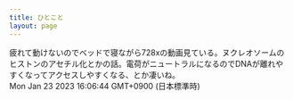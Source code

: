 ```yaml
---
title: ひとこと
layout: page
---
```

<div class="box" dt="1674457604166">
  疲れて動けないのでベッドで寝ながら728xの動画見ている。ヌクレオソームのヒストンのアセチル化とかの話。電荷がニュートラルになるのでDNAが離れやすくなってアクセスしやすくなる、とか凄いね。
  <div class="content is-small">Mon Jan 23 2023 16:06:44 GMT+0900 (日本標準時)</div>
</div>
